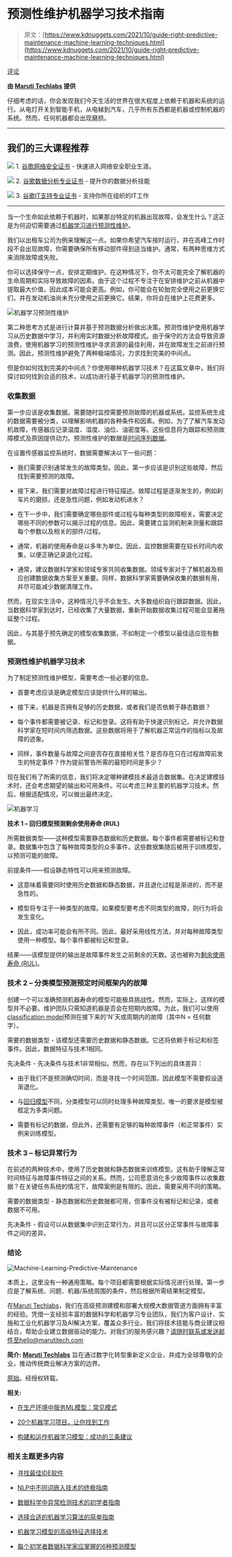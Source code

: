 # 预测性维护机器学习技术指南

> 原文：[https://www.kdnuggets.com/2021/10/guide-right-predictive-maintenance-machine-learning-techniques.html](https://www.kdnuggets.com/2021/10/guide-right-predictive-maintenance-machine-learning-techniques.html)

[评论](#comments)

**由 [Maruti Techlabs](https://marutitech.com/) 提供**

仔细考虑的话，你会发现我们今天生活的世界在很大程度上依赖于机器和系统的运行。从电灯开关到智能手机，从电梯到汽车，几乎所有东西都是机器或控制机器的系统。然而，任何机器都会出现磨损。

* * *

## 我们的三大课程推荐

![](../Images/0244c01ba9267c002ef39d4907e0b8fb.png) 1\. [谷歌网络安全证书](https://www.kdnuggets.com/google-cybersecurity) - 快速进入网络安全职业生涯。

![](../Images/e225c49c3c91745821c8c0368bf04711.png) 2\. [谷歌数据分析专业证书](https://www.kdnuggets.com/google-data-analytics) - 提升你的数据分析技能

![](../Images/0244c01ba9267c002ef39d4907e0b8fb.png) 3\. [谷歌IT支持专业证书](https://www.kdnuggets.com/google-itsupport) - 支持你所在组织的IT工作

* * *

当一个生命如此依赖于机器时，如果那台特定的机器出现故障，会发生什么？这正是为何迫切需要通过[机器学习进行预测性维护](https://marutitech.com/machine-learning-predictive-analytics/)。

我们以出租车公司为例来理解这一点。如果你希望汽车按时运行，并在高峰工作时段不会出现故障，你需要确保所有移动部件得到适当维护。通常，有两种思维方式来消除故障或失败。

你可以选择保守一点，安排定期维护。在这种情况下，你不太可能完全了解机器的生命周期和实际导致故障的因素。由于这个过程不专注于在安排维护之前从机器中提取最大价值，因此成本可能会更高。例如，你可能会在轮胎完全使用之前更换它们，并在发动机油尚未充分使用之前更换它。结果，你将会在维护上花费更多。

![机器学习预测性维护](../Images/c301db96b7bbf13b94f9887de6ec32c2.png)

第二种思考方式是进行计算并基于预测数据分析做出决策。预测性维护使用机器学习从历史数据中学习，并利用实时数据分析故障模式。由于保守的方法会导致资源浪费，使用机器学习的预测性维护寻求资源的最佳利用，并在故障发生之前进行预测。因此，预测性维护避免了两种极端情况，力求找到完美的中间点。

但是你如何找到完美的中间点？你使用哪种机器学习技术？在这篇文章中，我们将探讨如何找到合适的技术，以成功进行基于机器学习的预测性维护。

### **收集数据**

第一步应该是收集数据。需要随时监控需要预测故障的机器或系统。监控系统生成的数据需要被分类，以理解影响机器的各种条件和因素。例如，为了了解汽车发动机故障，传感器应记录温度、湿度、油位、油密度等。这些信息将为跟踪和预测故障模式及原因提供动力。预测性维护的数据是[时间序列数据](https://en.wikipedia.org/wiki/Time_series)。

在设置传感器监控系统时，数据需要解决以下一些问题：

+   我们需要识别通常发生的故障类型。因此，第一步应该是识别这些故障，然后找到需要预测的故障。

+   接下来，我们需要对故障过程进行特征描述。故障过程是逐渐发生的，例如刹车片的磨损，还是急性问题，例如发动机进水？

+   在下一步中，我们需要确定哪些部件或过程与每种类型的故障相关。需要决定哪些不同的参数可以揭示过程的信息。因此，需要建立监测机制来测量和跟踪每个参数以及相关的部件/过程。

+   通常，机器的使用寿命是以多年为单位。因此，监控数据需要在较长时间内收集，以便正确记录退化过程。

+   通常，建议数据科学家和领域专家共同收集数据。领域专家对于了解机器及相应创建数据收集方案至关重要。同样，数据科学家需要确保收集的数据有用，并尽可能减少数据清理工作。

然而，在现实生活中，这种情况几乎不会发生。大多数组织自行跟踪数据。因此，当数据科学家到达时，已经收集了大量数据，重新开始数据收集过程可能会显著拖延整个过程。

因此，与其基于预先确定的模型收集数据，不如制定一个模型以最佳适应现有数据。

### **预测性维护机器学习技术**

为了制定预测性维护模型，需要考虑一些必要的信息。

+   首要考虑应该是确定模型应该提供什么样的输出。

+   接下来，机器是否拥有足够的历史数据，或者我们是否依赖于静态数据？

+   每个事件都需要被记录、标记和登录。这将有助于快速识别标记，并允许数据科学家在短时间内筛选数据。这些数据将用于了解机器正常运作的指标以及故障的迹象。

+   同样，事件数量与故障之间是否存在直接相关性？是否存在只在过程故障前发生的特定事件？作为提前警告所需的最短时间是多少？

现在我们有了所需的信息，我们将决定哪种建模技术最适合数据集。在决定建模技术时，还会考虑期望的输出和可用条件。可以考虑三种主要的机器学习技术。然后，根据适配情况，可以做出最终决定。

![机器学习](../Images/cc4f7a508f392c12a6d33d3c6da37aa3.png)

**技术 1 – 回归模型预测剩余使用寿命 (RUL)**

所需数据类型——这种模型需要静态数据和历史数据。每个事件都需要被标记和登录。数据集中包含了每种故障类型的众多事件。这些数据集随后被用于训练模型，以预测可能的故障。

前提条件——假设静态特性可以用来预测故障。

+   这意味着需要同时使用历史数据和静态数据，并且退化过程是渐进的，而不是急性的。

+   模型将专注于一种类型的故障。如果模型要考虑不同类型的故障，则行为将会发生变化。

+   因此，成功率可能会有所不同。因此，最好采用线性方法，并对每种故障类型使用一种模型。每个事件都被标记和登录。

结果——该模型提供的输出是故障事件发生之前剩余的天数。这也被称为[剩余使用寿命 (RUL)](https://www.partneresi.com/resources/glossary/remaining-useful-life-rul)。

### **技术 2 – 分类模型预测预定时间框架内的故障**

创建一个可以准确预测机器寿命的模型可能极具挑战性。然而，实际上，这样的模型并不必要。维护团队只需知道机器是否会在短期内故障。为此，我们可以使用[classification model](https://en.wikipedia.org/wiki/Statistical_classification)预测在接下来的'N'天或周期内的故障（其中N = 任何数字）。

需要的数据类型 - 该模型还需要历史数据和静态数据。它还将依赖于标记和标签事件。因此，数据特征与技术1相同。

先决条件 - 先决条件与技术1非常相似。然而，存在以下列出的具体差异：

+   由于我们不是预测确切时间，而是寻找一个时间范围，因此模型不需要假设逐渐退化。

+   与[回归模型](https://en.wikipedia.org/wiki/Regression_analysis)不同，分类模型可以同时处理多种故障类型。唯一的要求是模型被框定为多类问题。

+   需要有标记的数据，但此外，还需要有足够的每种故障事件（和正常事件）实例来训练模型。

### **技术 3 – 标记异常行为**

在前述的两种技术中，使用了历史数据和静态数据来训练模型。这有助于理解正常时间特征与故障事件特征之间的关系。然而，公司愿意消化多少故障事件以收集数据？在关键任务系统的情况下，故障案例是有限的。因此，需要采用不同的策略。

需要的数据类型 - 静态数据和历史数据都可用，但事件没有被标记和记录，或者数据不可用。

先决条件 - 假设可以从数据集中识别正常行为，并且可以区分正常事件与故障事件之间的差异。

### **结论**

![Machine-Learning-Predictive-Maintenance](../Images/a5bccdafbedfe86c4cf2baf0a0662333.png)

本质上，这里没有一种通用策略。每个项目都需要根据实际情况进行处理。第一步应是了解系统、问题、机器/系统周围的条件，然后根据所需结果制定模型。

在[Maruti Techlabs](https://marutitech.com/)，我们在高级预测建模和部署大规模大数据管道方面拥有丰富的经验。凭借一支经验丰富的数据科学和机器学习专业团队，我们为客户设计、实施和工业化机器学习及AI解决方案，覆盖众多行业。我们将技术技能与商业建议相结合，帮助企业建立数据驱动的能力。对我们的服务感兴趣？请随时联系或发送邮件至hello@marutitech.com

**简介: [Maruti Techlabs](https://marutitech.com/)** 旨在通过数字化转型重新定义企业，并成为全球尊敬的企业，推动传统商业解决方案的边界。

[原始](https://marutitech.com/predictive-maintenance-machine-learning-techniques/)。经授权转载。

**相关:**

+   [在生产环境中服务ML模型：常见模式](/2021/10/serving-ml-models-production-common-patterns.html)

+   [20个机器学习项目，让你找到工作](/2021/09/20-machine-learning-projects-hired.html)

+   [构建和运作机器学习模型：成功的三条建议](/2021/10/building-operationalizing-machine-learning-models.html)

### 相关主题更多内容

+   [寻找最佳IDE软件](https://www.kdnuggets.com/2022/05/finding-best-ide-software.html)

+   [NLP中不同词嵌入技术的终极指南](https://www.kdnuggets.com/2021/11/guide-word-embedding-techniques-nlp.html)

+   [数据科学中异常检测技术的初学者指南](https://www.kdnuggets.com/2023/05/beginner-guide-anomaly-detection-techniques-data-science.html)

+   [选择合适的机器学习算法的简单指南](https://www.kdnuggets.com/2020/05/guide-choose-right-machine-learning-algorithm.html)

+   [机器学习模型的高级特征选择技术](https://www.kdnuggets.com/2023/06/advanced-feature-selection-techniques-machine-learning-models.html)

+   [每个初学者数据科学家应掌握的6种预测模型](https://www.kdnuggets.com/2021/12/6-predictive-models-every-beginner-data-scientist-master.html)
